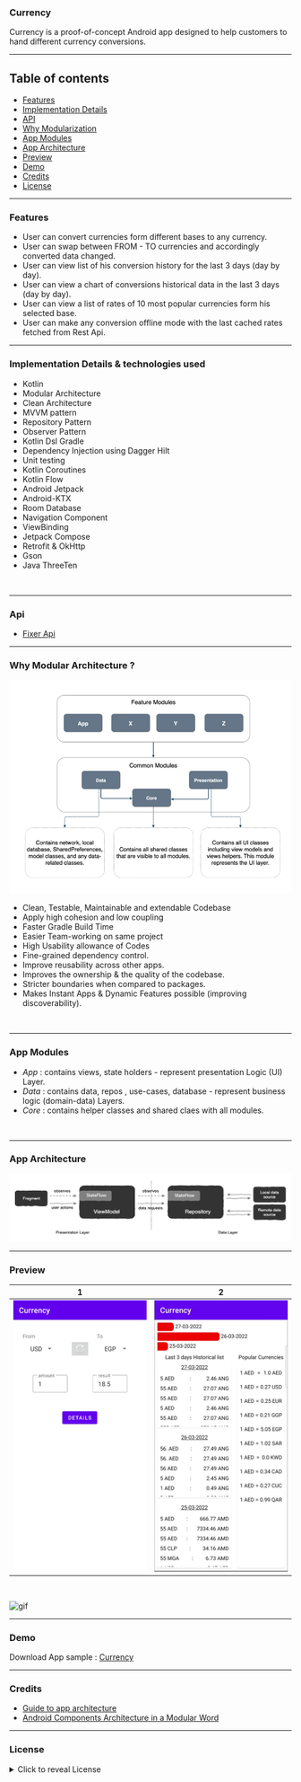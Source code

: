 ### Currency

Currency is a proof-of-concept Android app designed to help customers to hand different currency
conversions.

---------

## Table of contents

- [Features](#features)
- [Implementation Details](#implementation-details--technologies-used)
- [API](#api)
- [Why Modularization](#why-modular-architecture-)
- [App Modules](#app-modules)
- [App Architecture](#app-architecture)
- [Preview](#preview)
- [Demo](#demo)
- [Credits](#credits)
- [License](#license)

---------

### Features

- User can convert currencies form different bases to any currency.
- User can swap between FROM - TO currencies and accordingly converted data changed.
- User can view list of his conversion history for the last 3 days (day by day).
- User can view a chart of conversions historical data in the last 3 days (day by day).
- User can view a list of rates of 10 most popular currencies form his selected base.
- User can make any conversion offline mode with the last cached rates fetched from Rest Api.

--------

### Implementation Details & technologies used

- Kotlin
- Modular Architecture
- Clean Architecture
- MVVM pattern
- Repository Pattern
- Observer Pattern
- Kotlin Dsl Gradle
- Dependency Injection using Dagger Hilt
- Unit testing
- Kotlin Coroutines
- Kotlin Flow
- Android Jetpack
- Android-KTX
- Room Database
- Navigation Component
- ViewBinding
- Jetpack Compose
- Retrofit & OkHttp
- Gson
- Java ThreeTen

<br/>

---------

### Api

- [Fixer Api](http://data.fixer.io/api/)

---------

### Why Modular Architecture ?

![Alt text](https://github.com/MhmoudAlim/Currency/blob/master/blob/modules.png?raw=true)

- Clean, Testable, Maintainable and extendable Codebase
- Apply high cohesion and low coupling
- Faster Gradle Build Time
- Easier Team-working on same project
- High Usability allowance of Codes
- Fine-grained dependency control.
- Improve reusability across other apps.
- Improves the ownership & the quality of the codebase.
- Stricter boundaries when compared to packages.
- Makes Instant Apps & Dynamic Features possible (improving discoverability).

<br/>

---------

### App Modules

- _App_ :  contains views, state holders - represent presentation Logic (UI) Layer.
- _Data_ :  contains data, repos , use-cases, database - represent business logic (domain-data)
  Layers.
- _Core_ :  contains helper classes and shared claes with all modules.

<br/>

---------

### App Architecture

![Alt text](https://github.com/MhmoudAlim/Currency/blob/master/blob/architecture.png?raw=true)

---------

### Preview

1            |  2
:-------------------------:|:-------------------------:
![screenshot](https://github.com/MhmoudAlim/Currency/blob/master/blob/Screenshot_1.jpg?raw=true)  |   ![](https://github.com/MhmoudAlim/Currency/blob/master/blob/Screenshot_2.jpg?raw=true)

<br/>

![gif](https://raw.githubusercontent.com/MhmoudAlim/Currency/feature/historical_chart/blob/gif.gif)



---------

### Demo

Download App
sample : [Currency](https://github.com/MhmoudAlim/Currency/raw/master/blob/app-release.apk)

------

### Credits

- [Guide to app architecture](https://developer.android.com/jetpack/guide#recommended-app-arch)
- [Android Components Architecture in a Modular Word](https://proandroiddev.com/android-components-architecture-in-a-modular-word-7414a0631969)

------

### License

<details>
    <summary>
        Click to reveal License
    </summary>

```
Licensed under the Apache License, Version 2.0 (the "License");
you may not use this file except in compliance with the License.
You may obtain a copy of the License at

   https://www.apache.org/licenses/LICENSE-2.0

Unless required by applicable law or agreed to in writing, software
distributed under the License is distributed on an "AS IS" BASIS,
WITHOUT WARRANTIES OR CONDITIONS OF ANY KIND, either express or implied.
See the License for the specific language governing permissions and
limitations under the License.
```

</details>
